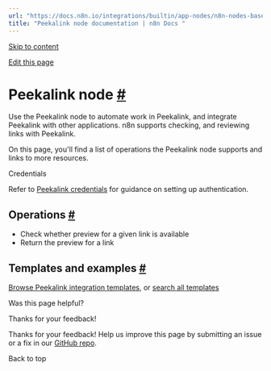 ```yaml
---
url: "https://docs.n8n.io/integrations/builtin/app-nodes/n8n-nodes-base.peekalink/"
title: "Peekalink node documentation | n8n Docs "
---
```


[Skip to content](https://docs.n8n.io/integrations/builtin/app-nodes/n8n-nodes-base.peekalink/#peekalink-node)

[Edit this page](https://github.com/n8n-io/n8n-docs/edit/main/docs/integrations/builtin/app-nodes/n8n-nodes-base.peekalink.md "Edit this page")

# Peekalink node [\#](https://docs.n8n.io/integrations/builtin/app-nodes/n8n-nodes-base.peekalink/\#peekalink-node "Permanent link")

Use the Peekalink node to automate work in Peekalink, and integrate Peekalink with other applications. n8n supports checking, and reviewing links with Peekalink.

On this page, you'll find a list of operations the Peekalink node supports and links to more resources.

Credentials

Refer to [Peekalink credentials](https://docs.n8n.io/integrations/builtin/credentials/peekalink/) for guidance on setting up authentication.

## Operations [\#](https://docs.n8n.io/integrations/builtin/app-nodes/n8n-nodes-base.peekalink/\#operations "Permanent link")

- Check whether preview for a given link is available
- Return the preview for a link

## Templates and examples [\#](https://docs.n8n.io/integrations/builtin/app-nodes/n8n-nodes-base.peekalink/\#templates-and-examples "Permanent link")

[Browse Peekalink integration templates](https://n8n.io/integrations/peekalink/), or [search all templates](https://n8n.io/workflows/)

Was this page helpful?






Thanks for your feedback!






Thanks for your feedback! Help us improve this page by submitting an issue or a fix in our [GitHub repo](https://github.com/n8n-io/n8n-docs).


Back to top